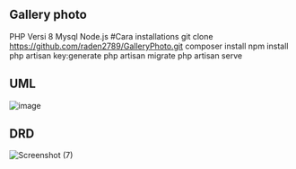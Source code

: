 ## Gallery photo
PHP Versi 8 
Mysql
Node.js
#Cara installations
git clone https://github.com/raden2789/GalleryPhoto.git
composer install
npm install
php artisan key:generate
php artisan migrate
php artisan serve

## UML
![image](https://github.com/raden2789/GalleryPhoto/assets/162101817/c21f2c45-3804-4ff5-8521-a8aac742e45a)

## DRD
![Screenshot (7)](https://github.com/raden2789/GalleryPhoto/assets/162101817/afa1616e-4668-47a7-9167-48737995efde)
